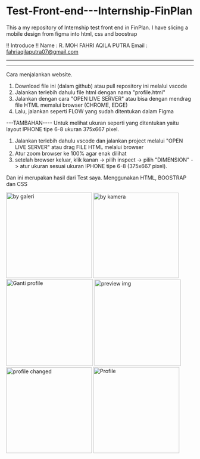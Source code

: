 # Test-Front-end---Internship-FinPlan
This a my repository of Internship test front end in FinPlan. I have slicing a mobile design from figma into html, css and boostrap

!! Introduce !!
Name  : R. MOH FAHRI AQILA PUTRA
Email : fahriaqilaputra07@gmail.com

---------
---------

Cara menjalankan website.
1. Download file ini (dalam github) atau pull repository ini melalui vscode
2. Jalankan terlebih dahulu file html dengan nama "profile.html" 
3. Jalankan dengan cara "OPEN LIVE SERVER" atau bisa dengan mendrag file HTML 
memalui browser (CHROME, EDGE)
5. Lalu, jalankan seperti FLOW yang sudah ditentukan dalam Figma

---TAMBAHAN----
Untuk melihat ukuran seperti yang ditentukan yaitu layout IPHONE tipe 6-8 ukuran 375x667 pixel.
1. Jalankan terlebih dahulu vscode dan jalankan project melalui "OPEN LIVE SERVER" atau drag FILE HTML
melalui browser
2. Atur zoom browser ke 100% agar enak dilihat
3. setelah browser keluar, klik kanan -> pilih inspect -> pilih "DIMENSION" -> atur ukuran sesuai ukuran IPHONE tipe 6-8 (375x667 pixel).


Dan ini merupakan hasil dari Test saya. Menggunakan HTML, BOOSTRAP dan CSS

<img width="230" alt="by galeri" src="https://github.com/queenalpha/Test-Finplan/assets/86510308/c4c30abc-47e7-42aa-a03b-6e4ab22e84c8">
<img width="229" alt="by kamera" src="https://github.com/queenalpha/Test-Finplan/assets/86510308/810afe98-b189-41b0-b147-569480be20a8">
<img width="233" alt="Ganti profile" src="https://github.com/queenalpha/Test-Finplan/assets/86510308/667c58b8-c137-496a-9ff9-cda6421734f0">
<img width="232" alt="preview img" src="https://github.com/queenalpha/Test-Finplan/assets/86510308/d60d30e9-5e0c-469e-8df7-3f51a89f7df4">
<img width="230" alt="profile changed" src="https://github.com/queenalpha/Test-Finplan/assets/86510308/03a26275-5ff0-4027-8f46-ce8a3cc2ce39">
<img width="231" alt="Profile" src="https://github.com/queenalpha/Test-Finplan/assets/86510308/b8be18dd-d457-4c6f-8e98-e92a4ce8b60c">

